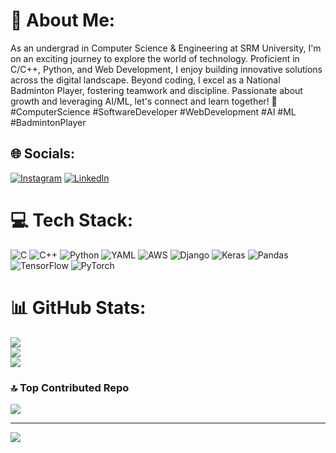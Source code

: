 # 💫 About Me:
As an undergrad in Computer Science & Engineering at SRM University, I'm on an exciting journey to explore the world of technology. Proficient in C/C++, Python, and Web Development, I enjoy building innovative solutions across the digital landscape. Beyond coding, I excel as a National Badminton Player, fostering teamwork and discipline. Passionate about growth and leveraging AI/ML, let's connect and learn together! 🚀 #ComputerScience #SoftwareDeveloper #WebDevelopment #AI #ML #BadmintonPlayer


## 🌐 Socials:
[![Instagram](https://img.shields.io/badge/Instagram-%23E4405F.svg?logo=Instagram&logoColor=white)](https://instagram.com/https://www.instagram.com/atharv_aras/) [![LinkedIn](https://img.shields.io/badge/LinkedIn-%230077B5.svg?logo=linkedin&logoColor=white)]([https://linkedin.com/in/https://www.linkedin.com/in/atharv-aras-97b293260/](https://www.linkedin.com/in/atharv-aras-97b293260)) 

# 💻 Tech Stack:
![C](https://img.shields.io/badge/c-%2300599C.svg?style=for-the-badge&logo=c&logoColor=white) ![C++](https://img.shields.io/badge/c++-%2300599C.svg?style=for-the-badge&logo=c%2B%2B&logoColor=white) ![Python](https://img.shields.io/badge/python-3670A0?style=for-the-badge&logo=python&logoColor=ffdd54) ![YAML](https://img.shields.io/badge/yaml-%23ffffff.svg?style=for-the-badge&logo=yaml&logoColor=151515) ![AWS](https://img.shields.io/badge/AWS-%23FF9900.svg?style=for-the-badge&logo=amazon-aws&logoColor=white) ![Django](https://img.shields.io/badge/django-%23092E20.svg?style=for-the-badge&logo=django&logoColor=white) ![Keras](https://img.shields.io/badge/Keras-%23D00000.svg?style=for-the-badge&logo=Keras&logoColor=white) ![Pandas](https://img.shields.io/badge/pandas-%23150458.svg?style=for-the-badge&logo=pandas&logoColor=white) ![TensorFlow](https://img.shields.io/badge/TensorFlow-%23FF6F00.svg?style=for-the-badge&logo=TensorFlow&logoColor=white) ![PyTorch](https://img.shields.io/badge/PyTorch-%23EE4C2C.svg?style=for-the-badge&logo=PyTorch&logoColor=white)
# 📊 GitHub Stats:
![](https://github-readme-stats.vercel.app/api?username=Atharv1610&theme=dark&hide_border=false&include_all_commits=false&count_private=false)<br/>
![](https://github-readme-streak-stats.herokuapp.com/?user=Atharv1610&theme=dark&hide_border=false)<br/>
![](https://github-readme-stats.vercel.app/api/top-langs/?username=Atharv1610&theme=dark&hide_border=false&include_all_commits=false&count_private=false&layout=compact)

### 🔝 Top Contributed Repo
![](https://github-contributor-stats.vercel.app/api?username=Atharv1610&limit=5&theme=dark&combine_all_yearly_contributions=true)

---
[![](https://visitcount.itsvg.in/api?id=Atharv1610&icon=0&color=0)](https://visitcount.itsvg.in)

<!-- Proudly created with GPRM ( https://gprm.itsvg.in ) -->
